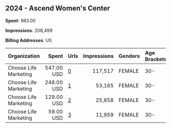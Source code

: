 ## 2024 - Ascend Women's Center 
**Spent**: 983.00

**Impressions**: 208,499

**Billing Addresses**: US

|Organization|Spent|Urls|Impressions|Genders|Age Brackets|Country Codes|
|:---|---:|:---|---:|:---|:---|:---|
|Choose Life Marketing|547.00 USD|[0](https://www.snap.com/political-ads/asset/691516db66fdc01a6cb23a36d16a56e0a8579cb63f1a35fdc4f408d0212ff03c?mediaType=png)|117,517|FEMALE|30-|united states|
|Choose Life Marketing|248.00 USD|[1](https://www.snap.com/political-ads/asset/61921feefa10d61525a083bbd5a3a7946576f6dd0479668069cd1fdc2e38408f?mediaType=png)|53,165|FEMALE|30-|united states|
|Choose Life Marketing|129.00 USD|[2](https://www.snap.com/political-ads/asset/75adb4279688d6ed8db85f9cddaa61f28afcf0a0e74965ed014d1101bd2894cb?mediaType=png)|25,858|FEMALE|30-|united states|
|Choose Life Marketing|59.00 USD|[3](https://www.snap.com/political-ads/asset/aa7b1ee96c6a73419723fea8412f534217ea1805e26e2ee10d03f07f402a3b3c?mediaType=png)|11,959|FEMALE|30-|united states|
